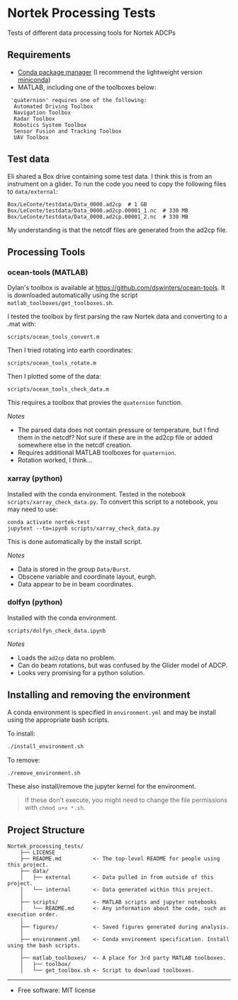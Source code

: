 # Nortek Processing Tests

Tests of different data processing tools for Nortek ADCPs

## Requirements


* [Conda package manager](https://conda.io/en/latest/) (I recommend the lightweight version [miniconda](https://docs.conda.io/en/latest/miniconda.html))
* MATLAB, including one of the toolboxes below:

```
 'quaternion' requires one of the following:
  Automated Driving Toolbox
  Navigation Toolbox
  Radar Toolbox
  Robotics System Toolbox
  Sensor Fusion and Tracking Toolbox
  UAV Toolbox
```

## Test data

Eli shared a Box drive containing some test data. I think this is from an instrument on a glider. To run the code you need to copy the following files to `data/external`:

```
Box/LeConte/testdata/Data_0000.ad2cp  # 1 GB 
Box/LeConte/testdata/Data_0000.ad2cp.00001_1.nc  # 330 MB 
Box/LeConte/testdata/Data_0000.ad2cp.00001_2.nc  # 330 MB 
```

My understanding is that the netcdf files are generated from the ad2cp file. 

## Processing Tools

### ocean-tools (MATLAB)

Dylan's toolbox is available at https://github.com/dswinters/ocean-tools. It is downloaded automatically using the script `matlab_toolboxes/get_toolboxes.sh`.

I tested the toolbox by first parsing the raw Nortek data and converting to a .mat with:

```
scripts/ocean_tools_convert.m
```

Then I tried rotating into earth coordinates:

```
scripts/ocean_tools_rotate.m
```

Then I plotted some of the data:

```
scripts/ocean_tools_check_data.m
```

This requires a toolbox that provies the `quaternion` function.

_Notes_

* The parsed data does not contain pressure or temperature, but I find them in the netcdf? Not sure if these are in the ad2cp file or added somewhere else in the netcdf creation.
* Requires additional MATLAB toolboxes for `quaternion`.
* Rotation worked, I think... 

### xarray (python)

Installed with the conda environment. Tested in the notebook `scripts/xarray_check_data.py`. To convert this script to a notebook, you may need to use:

```
conda activate nortek-test
jupytext --to=ipynb scripts/xarray_check_data.py
``` 

This is done automatically by the install script. 


_Notes_

* Data is stored in the group `Data/Burst`.
* Obscene variable and coordinate layout, eurgh.
* Data appear to be in beam coordinates. 

### dolfyn (python)

Installed with the conda environment.

```
scripts/dolfyn_check_data.ipynb
```

_Notes_

* Loads the `ad2cp` data no problem.
* Can do beam rotations, but was confused by the Glider model of ADCP.
* Looks very promising for a python solution. 

## Installing and removing the environment

A conda environment is specified in `environment.yml` and may be install using the appropriate bash scripts. 

To install:

```bash
./install_environment.sh
```

To remove:

```bash
./remove_environment.sh
```

These also install/remove the jupyter kernel for the environment.

> If these don't execute, you might need to change the file permissions with `chmod u+x *.sh`.

## Project Structure
```
Nortek_processing_tests/
    ├── LICENSE
    ├── README.md          <- The top-level README for people using this project.
    ├── data/
    │   ├── external       <- Data pulled in from outside of this project.
    │   └── internal       <- Data generated within this project.
    │
    ├── scripts/           <- MATLAB scripts and jupyter notebooks
    │   └── README.md      <- Any information about the code, such as execution order. 
    │
    ├── figures/           <- Saved figures generated during analysis.
    │
    ├── environment.yml    <- Conda environment specification. Install using the bash scripts.
    │
    ├── matlab_toolboxes/  <- A place for 3rd party MATLAB toolboxes.
    │   ├── toolbox/
    │   └── get_toolbox.sh <- Script to download toolboxes.
 ```

---

* Free software: MIT license


